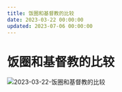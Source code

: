 ```yaml
---
title: 饭圈和基督教的比较
date: 2023-03-22 00:00:00
updated: 2023-07-06 00:00:00
---
```


# 饭圈和基督教的比较

![2023-03-22-饭圈和基督教的比较](assets/2023-03-22-饭圈和基督教的比较.png)

